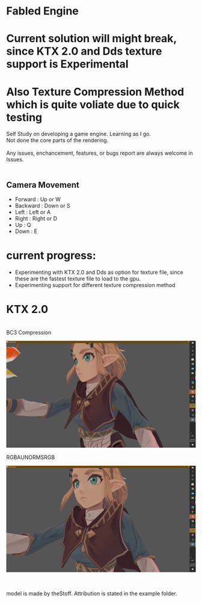 # Fabled Engine
# Current solution will might break, since KTX 2.0 and Dds texture support is Experimental 
# Also Texture Compression Method which is quite voliate due to quick testing 
Self Study on developing a game engine. Learning as I go.
<br/> Not done the core parts of the rendering.
<br/>
<br/>
Any issues, enchancement, features, or bugs report are always welcome in Issues.
<br/>
<br/>
## Camera Movement
* Forward : Up or W
* Backward : Down or S
* Left : Left or A
* Right : Right or D
* Up : Q
* Down : E

# current progress: 
* Experimenting with KTX 2.0 and Dds as option for texture file, since these are the fastest texture file to load to the gpu.
* Experimenting support for different texture compression method 
# KTX 2.0

<br/>
BC3 Compression
<br/>

![alt text](https://github.com/KDahir247/Fabled-Engine/blob/render/sample/BC3.png)
<br/>

RGBAUNORMSRGB
<br/>

![alt text](https://github.com/KDahir247/Fabled-Engine/blob/render/sample/RGBAUNORMSRGB.png)

<br/>

model is made by theStoff. Attribution is stated in the example folder.
